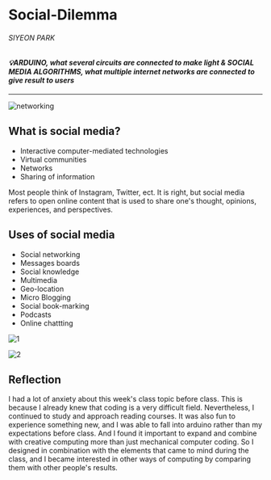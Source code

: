 # Social-Dilemma
###### SIYEON PARK

#### *💡ARDUINO, what several circuits are connected to make light & SOCIAL MEDIA ALGORITHMS, what multiple internet networks are connected to give result to users*
---

![networking](https://user-images.githubusercontent.com/94651916/142575868-ab2110b5-fc82-469f-bfe4-ee6a4e26439d.jpg)

## What is social media?
+ Interactive computer-mediated technologies
+ Virtual communities
+ Networks
+ Sharing of information

Most people think of Instagram, Twitter, ect. It is right, but social media refers to open online content that is used to share one's thought, opinions, experiences, and perspectives.

## Uses of social media
+ Social networking
+ Messages boards
+ Social knowledge
+ Multimedia
+ Geo-location
+ Micro Blogging
+ Social book-marking
+ Podcasts
+ Online chattting

![1](https://user-images.githubusercontent.com/94651916/142577061-426c3759-b971-4ab3-a5b3-1852a0775577.gif)

![2](https://user-images.githubusercontent.com/94651916/142576878-be5c05cd-9d43-4c38-8f09-72800c07b283.gif)


## Reflection
I had a lot of anxiety about this week's class topic before class. This is because I already knew that coding is a very difficult field. Nevertheless, I continued to study and approach reading courses. It was also fun to experience something new, and I was able to fall into arduino rather than my expectations before class. And I found it important to expand and combine with creative computing more than just mechanical computer coding. So I designed in combination with the elements that came to mind during the class, and I became interested in other ways of computing by comparing them with other people's results.
